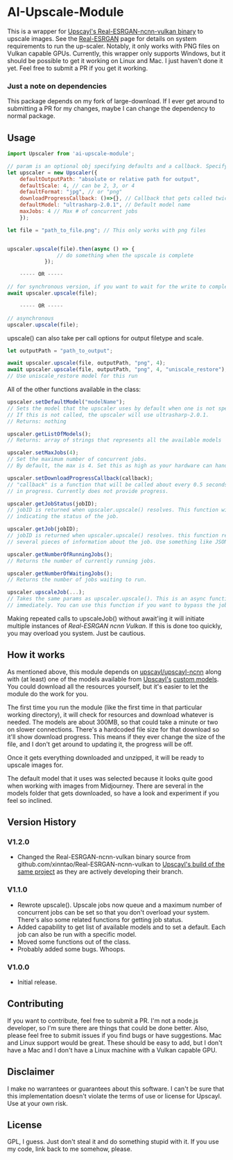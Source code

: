 # AI-Upscale-Module
This is a wrapper for [Upscayl's Real-ESRGAN-ncnn-vulkan binary](https://github.com/upscayl/upscayl-ncnn/) to upscale images. See the [Real-ESRGAN](https://github.com/xinntao/Real-ESRGAN) page for details on system requirements to run the up-scaler. Notably, it only works with PNG files on Vulkan capable GPUs. Currently, this wrapper only supports Windows, but it should be possible to get it working on Linux and Mac. I just haven't done it yet. Feel free to submit a PR if you get it working.

### Just a note on dependencies
This package depends on my fork of large-download. If I ever get around to submitting a PR for my changes, maybe I can change the dependency to normal package.

## Usage
```javascript
import Upscaler from 'ai-upscale-module';

// param is an optional obj specifying defaults and a callback. Specify any/all/none of these.
let upscaler = new Upscaler({
    defaultOutputPath: "absolute or relative path for output",
    defaultScale: 4, // can be 2, 3, or 4
    defaultFormat: "jpg", // or "png"
    downloadProgressCallback: ()=>{}, // Callback that gets called twice per second while a download is in progress
    defaultModel: "ultrasharp-2.0.1", // Default model name 
    maxJobs: 4 // Max # of concurrent jobs
    });

let file = "path_to_file.png"; // This only works with png files


upscaler.upscale(file).then(async () => {
                // do something when the upscale is complete
            });

    ----- OR -----

// for synchronous version, if you want to wait for the write to complete or error
await upscaler.upscale(file);

    ----- OR -----

// asynchronous
upscaler.upscale(file);
```

upscale() can also take per call options for output filetype and scale.

```javascript
let outputPath = "path_to_output";

await upscaler.upscale(file, outputPath, "png", 4);
await upscaler.upscale(file, outputPath, "png", 4, "uniscale_restore"); 
// Use uniscale_restore model for this run
```

All of the other functions available in the class:
```javascript
upscaler.setDefaultModel("modelName"); 
// Sets the model that the upscaler uses by default when one is not specified otherwise. 
// If this is not called, the upscaler will use ultrasharp-2.0.1. 
// Returns: nothing

upscaler.getListOfModels(); 
// Returns: array of strings that represents all the available models

upscaler.setMaxJobs(4); 
// Set the maximum number of concurrent jobs. 
// By default, the max is 4. Set this as high as your hardware can handle.

upscaler.setDownloadProgressCallback(callback); 
// "callback" is a function that will be called about every 0.5 seconds while a download is 
// in progress. Currently does not provide progress. 

upscaler.getJobStatus(jobID); 
// jobID is returned when upscaler.upscale() resolves. This function will return a string 
// indicating the status of the job.

upscaler.getJob(jobID); 
// jobID is returned when upscaler.upscale() resolves. this function returns an object with 
// several pieces of information about the job. Use something like JSON.stringify();

upscaler.getNumberOfRunningJobs(); 
// Returns the number of currently running jobs.

upscaler.getNumberOfWaitingJobs(); 
// Returns the number of jobs waiting to run.

upscaler.upscaleJob(...); 
// Takes the same params as upscaler.upscale(). This is an async function that runs the upscale 
// immediately. You can use this function if you want to bypass the job queue altogether.
```

Making repeated calls to upscaleJob() without await'ing it will initiate multiple instances of _Real-ESRGAN ncnn Vulkan_. If this is done too quickly, you may overload you system. Just be cautious. 


## How it works
As mentioned above, this module depends on [upscayl/upscayl-ncnn](https://github.com/upscayl/upscayl-ncnn/releases/tag/10.17.2023) along with (at least) one of the models available from [Upscayl's](https://github.com/upscayl/upscayl) [custom models](https://github.com/upscayl/custom-models/). You could download all the resources yourself, but it's easier to let the module do the work for you. 

The first time you run the module (like the first time in that particular working directory), it will check for resources and download whatever is needed. The models are about 300MB, so that could take a minute or two on slower connections. There's a hardcoded file size for that download so it'll show download progress. This means if they ever change the size of the file, and I don't get around to updating it, the progress will be off.

Once it gets everything downloaded and unzipped, it will be ready to upscale images for. 

The default model that it uses was selected because it looks quite good when working with images from Midjourney. There are several in the models folder that gets downloaded, so have a look and experiment if you feel so inclined.

## Version History
### V1.2.0
- Changed the Real-ESRGAN-ncnn-vulkan binary source from github.com/xinntao/Real-ESRGAN-ncnn-vulkan to [Upscayl's build of the same project](https://github.com/upscayl/upscayl-ncnn/releases/tag/10.17.2023) as they are actively developing their branch. 
### V1.1.0
- Rewrote upscale(). Upscale jobs now queue and a maximum number of concurrent jobs can be set so that you don't overload your system. There's also some related functions for getting job status.
- Added capability to get list of available models and to set a default. Each job can also be run with a specific model.
- Moved some functions out of the class.
- Probably added some bugs. Whoops.
### V1.0.0
- Initial release. 

## Contributing
If you want to contribute, feel free to submit a PR. I'm not a node.js developer, so I'm sure there are things that could be done better. Also, please feel free to submit issues if you find bugs or have suggestions. Mac and Linux support would be great. These should be easy to add, but I don't have a Mac and I don't have a Linux machine with a Vulkan capable GPU. 

## Disclaimer
I make no warrantees or guarantees about this software. I can't be sure that this implementation doesn't violate the terms of use or license for Upscayl. Use at your own risk.

## License
GPL, I guess. Just don't steal it and do something stupid with it. If you use my code, link back to me somehow, please.
